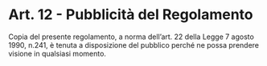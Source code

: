 # Art. 12 - Pubblicità del Regolamento

Copia del presente regolamento, a norma dell’art. 22 della Legge 7 agosto 1990, n.241, è tenuta a disposizione del pubblico perché ne possa prendere visione in qualsiasi momento.
